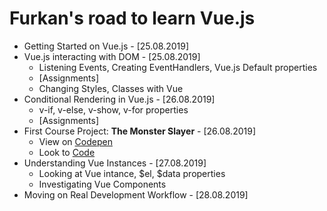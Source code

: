 # Furkan's road to learn Vue.js

-   Getting Started on Vue.js - [25.08.2019]
-   Vue.js interacting with DOM - [25.08.2019]
    -   Listening Events, Creating EventHandlers, Vue.js Default properties
    -   [Assignments]
    -   Changing Styles, Classes with Vue
-   Conditional Rendering in Vue.js - [26.08.2019]
    -   v-if, v-else, v-show, v-for properties
    -   [Assignments]
-   First Course Project: **The Monster Slayer** - [26.08.2019]
    -   View on [Codepen](https://codepen.io/afozbek/pen/vYBxbKe)
    -   Look to [Code](https://github.com/afozbek/Monster-Slayer)
-   Understanding Vue Instances - [27.08.2019]
    -   Looking at Vue intance, $el, $data properties
    -   Investigating Vue Components
-   Moving on Real Development Workflow - [28.08.2019]

